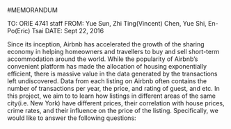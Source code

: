 #MEMORANDUM

TO: ORIE 4741 staff
FROM: Yue Sun, Zhi Ting(Vincent) Chen, Yue Shi, En-Po(Eric) Tsai
DATE: Sept 22, 2016



Since its inception, Airbnb has accelerated the growth of the sharing economy in helping homeowners and travellers to buy and sell short-term accommodation around the world. While the popularity of Airbnb’s convenient platform has made the allocation of housing exponentially efficient, there is massive value in the data generated by the transactions left undiscovered. 
Data from each listing on Airbnb often contains the number of transactions per year, the price, and rating of guest, and etc. In this project, we aim to to learn how listings in different areas of the same city(i.e. New York) have different prices, their correlation with house prices, crime rates, and their influence on the price of the listing. Specifically, we would like to answer the following questions:
